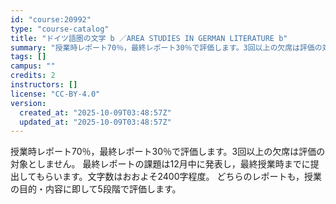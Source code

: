 ```yaml
---
id: "course:20992"
type: "course-catalog"
title: "ドイツ語圏の文学 b ／AREA STUDIES IN GERMAN LITERATURE b"
summary: "授業時レポート70％，最終レポート30％で評価します。3回以上の欠席は評価の対象としません。 最終レポートの課題は12月中に発表し，最終授業時までに提出してもらいます。文字数はおおよそ2400字程度。 どちらのレポートも，授業の目的・内容に…"
tags: []
campus: ""
credits: 2
instructors: []
license: "CC-BY-4.0"
version:
  created_at: "2025-10-09T03:48:57Z"
  updated_at: "2025-10-09T03:48:57Z"
---
```

授業時レポート70％，最終レポート30％で評価します。3回以上の欠席は評価の対象としません。 最終レポートの課題は12月中に発表し，最終授業時までに提出してもらいます。文字数はおおよそ2400字程度。 どちらのレポートも，授業の目的・内容に即して5段階で評価します。
